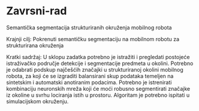 # Zavrsni-rad
Semantička segmentacija strukturiranih okruženja mobilnog robota

Krajnji cilj: Pokrenuti semantičku segmentaciju na mobilnom robotu za strukturirana okruženja


Kratki sadržaj: U sklopu zadatka potrebno je istražiti i pregledati postojeće istraživačko područje detekcije i segmentacije predmeta u okolini. Potrebno je odabrati podskup najčešćih značajki u strukturiranoj okolini mobilnog robota, za koji će se izgraditi balansirani skup podataka temeljen na sintetskim i automatski anotiranim podacima. Potrebno je istrenirati kombinaciju neuronskih mreža koji će moći robusno segmentirati značajke iz okoline u svrhu lociranja istih u prostoru. Algoritam je potrebno ispitati u simulacijskom okruženju.
